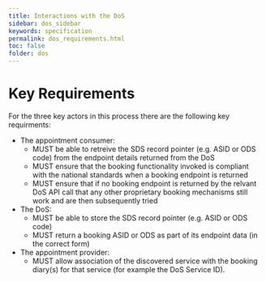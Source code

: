 ```yaml
---
title: Interactions with the DoS
sidebar: dos_sidebar
keywords: specification
permalink: dos_requirements.html
toc: false
folder: dos
---
```


# Key Requirements

For the three key actors in this process there are the following key requirments:

* The appointment consumer:
  * MUST be able to retreive the SDS record pointer (e.g. ASID or ODS code) from the endpoint details returned from the DoS
  * MUST ensure that the booking functionality invoked is compliant with the national standards when a booking endpoint is returned
  * MUST ensure that if no booking endpoint is returned by the relvant DoS API call that any other proprietary booking mechanisms still work and are then subsequently tried
* The DoS:
  * MUST be able to store the SDS record pointer (e.g. ASID or ODS code)
  * MUST return a booking ASID or ODS as part of its endpoint data (in the correct form)
* The appointment provider:
  * MUST allow association of the discovered service with the booking diary(s) for that service (for example the DoS Service ID).
